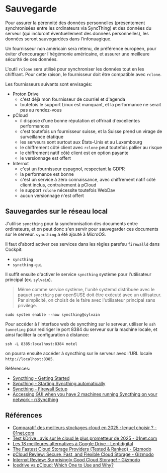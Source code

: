 # Sauvegarde

Pour assurer la pérennité des données personnelles (présentement synchronisées entre les ordinateurs via SyncThing) et des données du serveur (qui incluront éventuellement des données personnelles), les données seront sauvegardées dans l'infonuagique.

Un fournisseur non américain sera retenu, de préférence européen, pour éviter d'encourager l'hégémonie américaine, et assurer une meilleure sécurité de ces données.

L'outil `rclone` sera utilisé pour synchroniser les données tout en les chiffrant. Pour cette raison, le fournisseur doit être compatible avec `rclone`.

Les fournisseurs suivants sont envisagés:

* Proton Drive
  * c'est déjà mon fournisseur de courriel et d'agenda
  * toutefois le support Linux est manquant, et la performance ne serait pas au rendez-vous
* pCloud
  * il dispose d'une bonne réputation et offrirait d'excellentes performances
  * c'est toutefois un fournisseur suisse, et la Suisse prend un virage de surveillance étatique
  * les serveurs sont surtout aux États-Unis et au Luxembourg
  * le chiffrement côté client avec `rclone` peut toutefois pallier au risque
  * le chiffrement natif côté client est en option payante
  * le versionnage est offert
* Internxt
  * c'est un fournisseur espagnol, respectant la GDPR
  * la performance est bonne
  * c'est un service à zéro connaissance, avec chiffrement natif côté client inclus, contrairement à pCloud
  * le support `rclone` nécessite toutefois WebDav
  * aucun versionnage n'est offert

## Sauvegardes sur le réseau local

J'utilise `syncthing` pour la synchronisation des documents entre ordinateurs, et on peut donc s'en servir pour sauvegarder ces documents sur le serveur. `syncthing` a été ajouté à MicroOS.

Il faut d'abord activer ces services dans les règles parefeu `firewalld` dans Cockpit:

* `syncthing`
* `syncthing-gui`

Il suffit ensuite d'activer le service `syncthing` système pour l'utilisateur principal (ex. `sylvain`).

> Même comme service système, l'unité systemd distribuée avec le paquet `syncthing` par openSUSE doit être exécuté avec un utilisateur. Par simplicité, on choisit de le faire avec l'utilisateur principal sans privilège.

```shell
sudo system enable --now syncthing@sylvain
```

Pour accéder à l'interface web de syncthing sur le serveur, utiliser le `ssh tunneling` pour rediriger le port 8384 du serveur sur la machine locale, et ainsi faciliter la configuration à distance:

```shell
ssh -L 8385:localhost:8384 motel
```

on pourra ensuite accéder à syncthing sur le serveur avec l'URL locale `http://localhost:8385`.

Références:

* [Syncthing - Getting Started](https://docs.syncthing.net/intro/getting-started.html)
* [Syncthing - Starting Syncthing automatically](https://docs.syncthing.net/users/autostart.html#linux)
* [Syncthing - Firewall Setup](https://docs.syncthing.net/users/firewall.html#firewall-setup)
* [Accessing GUI when you have 2 machines running Syncthing on your network - r/Syncthing](https://www.reddit.com/r/Syncthing/comments/xpp3ky/accessing_gui_when_you_have_2_machines_running/)

## Références

* [Comparatif des meilleurs stockages cloud en 2025 : lequel choisir ? - 01net.com](https://www.01net.com/cloud/)
* [Test kDrive : avis sur le cloud le plus prometteur de 2025 - 01net.com](https://www.01net.com/cloud/kdrive/)
* [Les 18 meilleures alternatives à Google Drive - Leptidigital](https://www.leptidigital.fr/webmarketing/alternative-google-drive-24939/)
* [The Fastest Cloud Storage Providers (Tested & Ranked) - Gizmodo](https://gizmodo.com/best-cloud-storage/fastest)
* [pCloud Review: Secure, Fast, and Flexible Cloud Storage - Gizmodo](https://gizmodo.com/best-cloud-storage/pcloud)
* [Internxt Review: Surprisingly Good Cloud Storage! - Gizmodo](https://gizmodo.com/best-cloud-storage/internxt)
* [Icedrive vs pCloud: Which One to Use and Why?](https://gizmodo.com/best-cloud-storage/icedrive-vs-pcloud)
